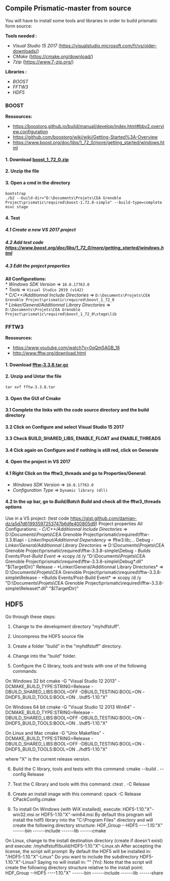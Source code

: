 ## Compile Prismatic-master from source
You will have to install some tools and libraries in order to build prismatic form source:
 
 **Tools needed :**
 * *Visual Studio 15 2017* (https://visualstudio.microsoft.com/fr/vs/older-downloads/)
 * *CMake* (https://cmake.org/download/)
 * *7zip* (https://www.7-zip.org/)

 **Libraries :**
 * *BOOST*
 * *FFTW3*
 * *HDF5*

### BOOST
**Ressources:**
* https://boostorg.github.io/build/manual/develop/index.html#bbv2.overview.configuration  
* https://github.com/boostorg/wiki/wiki/Getting-Started%3A-Overview  
* https://www.boost.org/doc/libs/1_72_0/more/getting_started/windows.html  

#### 1. Download [boost_1_72_0.zip](https://sourceforge.net/projects/boost/files/boost/1.72.0/)  
#### 2. Unzip the file
#### 3. Open a cmd in the directory  
```
bootstrap
./b2 --build-dir="D:\Documents\Projets\CEA Grenoble Project\prismatic\required\boost-1.72.0-simple" --build-type=complete msvc stage
```
#### 4. Test 
##### 4.1 Create a new VS 2017 project
##### 4.2 Add test code https://www.boost.org/doc/libs/1_72_0/more/getting_started/windows.html
##### 4.3 Edit the project properties
**All Configurations:**  
	* *Windows SDK Version* => ```10.0.17763.0```   
	* *Tools* => ```Visual Studio 2019 (v142)```  
	* *C/C++/Additionnal Include Directories* => ```D:\Documents\Projets\CEA Grenoble Project\prismatic\required\boost_1_72_0```   
	* *Linker/General/Additionnal Library Directories* => ```D:\Documents\Projets\CEA Grenoble Project\prismatic\required\boost_1_72_0\stage\lib```  

### FFTW3
**Ressources:**
* https://www.youtube.com/watch?v=0qQm5AGB_18
* http://www.fftw.org/download.html

#### 1. Download [fftw-3.3.8.tar.gz](http://www.fftw.org/download.html)  
#### 2. Unzip and Untar the file
```
tar xvf fftw-3.3.8.tar
```
#### 3. Open the GUI of Cmake  
#### 3.1 Complete the links with the code source directory and the build directory  
#### 3.2 Click on Configure and select Visual Studio 15 2017  
#### 3.3 Check **BUILD_SHARED_LIBS**, **ENABLE_FLOAT** and **ENABLE_THREADS**  
#### 3.4 Cick again on Configure and if nothing is still red, click on Generate

#### 4. Open the project in VS 2017
#### 4.1 Right Click on the fftw3_threads and go to Properties/General:  
* *Windows SDK Version* => ```10.0.17763.0```
* *Configuration Type* => ```Dynamic library (dll)```

#### 4.2 In the up bar, go to *Build/Batch Build* and check all the **fftw3_threads** options

Use in a VS project: (test code https://gist.github.com/damian-dz/a5d7d61993597253747b6dfe400805d9)
	Project properties
	All Configurations:
	- *C/C++/Additionnal Include Directories* => D:\Documents\Projets\CEA Grenoble Project\prismatic\required\fftw-3.3.8\api
	- *Linker/Input/Additionnal Dependency* => fftw3.lib;...
	Debug
	- *Linker/General/Additionnal Library Directories* => D:\Documents\Projets\CEA Grenoble Project\prismatic\required\fftw-3.3.8-simple\Debug
	- *Builds Events/Post-Build Event* => xcopy /d /y "D:\Documents\Projets\CEA Grenoble Project\prismatic\required\fftw-3.3.8-simple\Debug\*.dll" "$(TargetDir)"
	Release
	- *Linker/General/Additionnal Library Directories* => D:\Documents\Projets\CEA Grenoble Project\prismatic\required\fftw-3.3.8-simple\Release
	- *Builds Events/Post-Build Event* => xcopy /d /y "D:\Documents\Projets\CEA Grenoble Project\prismatic\required\fftw-3.3.8-simple\Release\*.dll" "$(TargetDir)"

## HDF5
Go through these steps:

1. Change to the development directory "myhdfstuff".

2. Uncompress the HDF5 source file

3. Create a folder  "build" in the "myhdfstuff" directory.

4. Change into the "build" folder.

5. Configure the C library, tools and tests with one of the following commands:

 On Windows 32 bit
   cmake -G "Visual Studio 12 2013" -DCMAKE_BUILD_TYPE:STRING=Release -DBUILD_SHARED_LIBS:BOOL=OFF -DBUILD_TESTING:BOOL=ON -DHDF5_BUILD_TOOLS:BOOL=ON ..\hdf5-1.10."X"

 On Windows 64 bit
   cmake -G "Visual Studio 12 2013 Win64" -DCMAKE_BUILD_TYPE:STRING=Release -DBUILD_SHARED_LIBS:BOOL=OFF -DBUILD_TESTING:BOOL=ON -DHDF5_BUILD_TOOLS:BOOL=ON ..\hdf5-1.10."X"

 On Linux and Mac
   cmake -G "Unix Makefiles" -DCMAKE_BUILD_TYPE:STRING=Release -DBUILD_SHARED_LIBS:BOOL=OFF -DBUILD_TESTING:BOOL=ON -DHDF5_BUILD_TOOLS:BOOL=ON ../hdf5-1.10."X"

 where "X" is the current release version.

6. Build the C library, tools and tests with this command:
   cmake --build . --config Release

7. Test the C library and tools with this command:
   ctest . -C Release

8. Create an install image with this command:
   cpack -C Release CPackConfig.cmake

9. To install
 On Windows (with WiX installed), execute:
        HDF5-1.10."X"-win32.msi or HDF5-1.10."X"-win64.msi
 By default this program will install the hdf5 library into the
 "C:\Program Files" directory and will create the following
 directory structure:
    HDF_Group
    --HDF5
    ----1.10."X"
    ------bin
    ------include
    ------lib
    ------cmake

 On Linux, change to the install destination directory
 (create if doesn't exist) and execute:
        <path-to>/myhdfstuff/build/HDF5-1.10."X"-Linux.sh
 After accepting the license, the script will prompt:
   By default the HDF5 will be installed in:
   "<current directory>/HDF5-1.10."X"-Linux"
   Do you want to include the subdirectory HDF5-1.10."X"-Linux?
   Saying no will install in: "<current directory>" [Yn]:
 Note that the script will create the following directory structure
 relative to the install point:
    HDF_Group
    --HDF5
    ----1.10."X"
    ------bin
    ------include
    ------lib
    ------share
